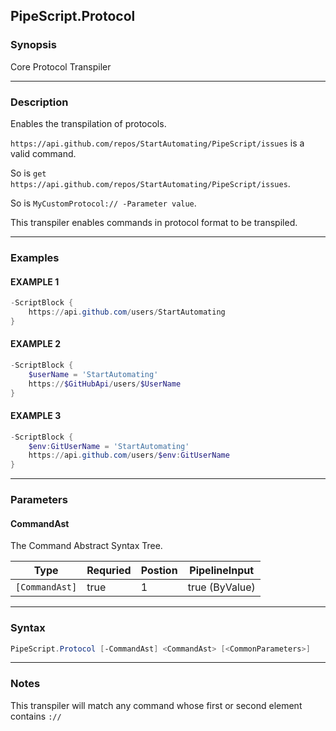 
PipeScript.Protocol
-------------------
### Synopsis
Core Protocol Transpiler

---
### Description

Enables the transpilation of protocols.

```https://api.github.com/repos/StartAutomating/PipeScript/issues``` is a valid command.

So is ```get https://api.github.com/repos/StartAutomating/PipeScript/issues```.

So is ```MyCustomProtocol:// -Parameter value```.

This transpiler enables commands in protocol format to be transpiled.

---
### Examples
#### EXAMPLE 1
```PowerShell
-ScriptBlock {
    https://api.github.com/users/StartAutomating
}
```

#### EXAMPLE 2
```PowerShell
-ScriptBlock {
    $userName = 'StartAutomating'
    https://$GitHubApi/users/$UserName
}
```

#### EXAMPLE 3
```PowerShell
-ScriptBlock {
    $env:GitUserName = 'StartAutomating'
    https://api.github.com/users/$env:GitUserName
}
```

---
### Parameters
#### **CommandAst**

The Command Abstract Syntax Tree.



|Type              |Requried|Postion|PipelineInput |
|------------------|--------|-------|--------------|
|```[CommandAst]```|true    |1      |true (ByValue)|
---
### Syntax
```PowerShell
PipeScript.Protocol [-CommandAst] <CommandAst> [<CommonParameters>]
```
---
### Notes
This transpiler will match any command whose first or second element contains ```://```



